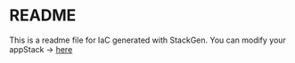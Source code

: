 # README
This is a readme file for IaC generated with StackGen.
You can modify your appStack -> [here](http://main.dev.stackgen.com/appstacks/6c97fa1a-896f-4150-be0f-39ceb8bb41d1)
